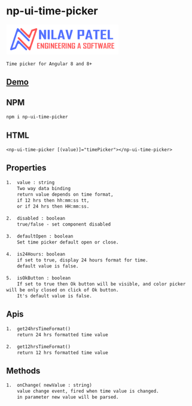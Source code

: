 # np-ui-time-picker

<img src="https://raw.githubusercontent.com/NilavPatel/np-ui-data-grid-package/master/src/assets/images/logo-large.png" width="300" height="80">

````
Time picker for Angular 8 and 8+
````

## [Demo](https://stackblitz.com/edit/np-ui-time-picker)

## NPM
````
npm i np-ui-time-picker
````

## HTML
````
<np-ui-time-picker [(value)]="timePicker"></np-ui-time-picker>
````

## Properties
````
1.  value : string
    Two way data binding    
    return value depends on time format, 
    if 12 hrs then hh:mm:ss tt,
    or if 24 hrs then HH:mm:ss.

2.  disabled : boolean
    true/false - set component disabled

3.  defaultOpen : boolean
    Set time picker default open or close.

4.  is24Hours: boolean
    if set to true, display 24 hours format for time.
    default value is false.  

5.  isOkButton : boolean
    If set to true then Ok button will be visible, and color picker will be only closed on click of Ok button. 
    It's default value is false.  
````

## Apis
````
1.  get24hrsTimeFormat()
    return 24 hrs formatted time value

2.  get12hrsTimeFormat()
    return 12 hrs formatted time value
````

## Methods
````
1.  onChange( newValue : string)
    value change event, fired when time value is changed.
    in parameter new value will be parsed.
````
